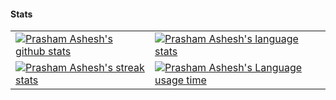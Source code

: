 #### Stats

<table align="center" cellspacing="0" cellpadding="0" border="0">
   <tr>
    <td>
      <a href="https://prasham.me" target="_blank">
        <img src="https://github-readme-stats.vercel.app/api?username=p-racoon&show_icons=true&include_all_commits=true&theme=github_dark&hide_border=true&hide=stars&count_private=true" alt="Prasham Ashesh's github stats">
      <a/>
    </td>
    <td>
      <a href="https://prasham.me" target="_blank">
        <img src="https://github-readme-stats.vercel.app/api/top-langs/?username=p-racoon&theme=github_dark&layout=compact&hide_border=true&exclude_repo=SNPproject,Morphological-Analyzer-for-Sanskrit" alt="Prasham Ashesh's language stats">
      <a/>
    </td>
   </tr>
  <tr>
  <tr>
    <td>
      <a href="https://prasham.me" target="_blank">
        <img src="https://github-readme-streak-stats.herokuapp.com?user=p-racoon&theme=tokyonight_duo&hide_border=true" alt="Prasham Ashesh's streak stats">
      <a/>
    </td>
    <td>
      <a href="https://prasham.me" target="_blank">
        <img src="https://github-readme-stats.vercel.app/api/pin/?username=p-racoon&repo=p-racoon&theme=github_dark&hide_border=true" alt="Prasham Ashesh's Language usage time">
      <a/>
    </td>
   </tr>
</table>


<!--
**p-racoon/p-racoon** is a ✨ _special_ ✨ repository because its `README.md` (this file) appears on your GitHub profile.

Here are some ideas to get you started:

- 🔭 I’m currently working on ...
- 🌱 I’m currently learning ...
- 👯 I’m looking to collaborate on ...
- 🤔 I’m looking for help with ...
- 💬 Ask me about ...
- 📫 How to reach me: ...
- 😄 Pronouns: ...
- ⚡ Fun fact: ...
-->
